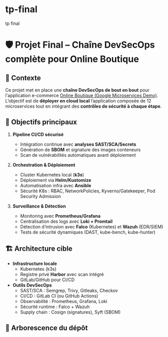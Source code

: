 # tp-final
tp final
# 🛡️ Projet Final – Chaîne DevSecOps complète pour Online Boutique

## 📌 Contexte
Ce projet met en place une **chaîne DevSecOps de bout en bout** pour l'application e-commerce [Online Boutique (Google Microservices Demo)](https://github.com/GoogleCloudPlatform/microservices-demo).  
L’objectif est de **déployer en cloud local** l’application composée de 12 microservices tout en intégrant des **contrôles de sécurité à chaque étape**.

## 🚀 Objectifs principaux
1. **Pipeline CI/CD sécurisé**
   - Intégration continue avec **analyses SAST/SCA/Secrets**
   - Génération de **SBOM** et signature des images conteneurs
   - Scan de vulnérabilités automatiques avant déploiement

2. **Orchestration & Déploiement**
   - Cluster Kubernetes local (**k3s**)
   - Déploiement via **Helm/Kustomize**
   - Automatisation infra avec **Ansible**
   - Sécurité K8s : RBAC, NetworkPolicies, Kyverno/Gatekeeper, Pod Security Admission

3. **Surveillance & Détection**
   - Monitoring avec **Prometheus/Grafana**
   - Centralisation des logs avec **Loki + Promtail**
   - Détection d’intrusion avec **Falco** (Kubernetes) et **Wazuh** (EDR/SIEM)
   - Tests de sécurité dynamiques (DAST, kube-bench, kube-hunter)

## 🏗️ Architecture cible
- **Infrastructure locale**
  - Kubernetes (k3s)
  - Registre privé **Harbor** avec scan intégré
  - GitLab/GitHub pour CI/CD
- **Outils DevSecOps**
  - SAST/SCA : Semgrep, Trivy, Gitleaks, Checkov
  - CI/CD : GitLab CI (ou GitHub Actions)
  - Observabilité : Prometheus, Grafana, Loki
  - Sécurité runtime : Falco + Wazuh
  - Supply chain : Cosign (signatures), Syft (SBOM)

## 📂 Arborescence du dépôt
